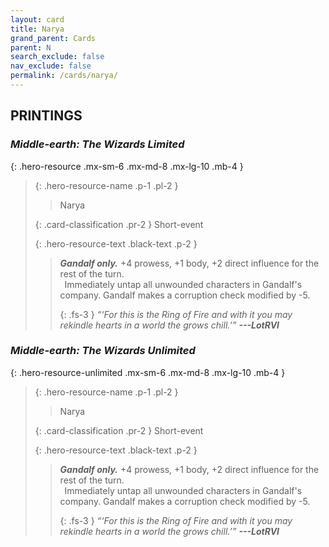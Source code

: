 ```yaml
---
layout: card
title: Narya
grand_parent: Cards
parent: N
search_exclude: false
nav_exclude: false
permalink: /cards/narya/
---
```


## PRINTINGS


### _Middle-earth: The Wizards Limited_

{: .hero-resource .mx-sm-6 .mx-md-8 .mx-lg-10 .mb-4 }
> {: .hero-resource-name .p-1 .pl-2 }
> > <div class="card-mp"></div>
> > <div class="card-name">Narya</div>
>
> {: .card-classification .pr-2 }
> Short-event
>
> {: .hero-resource-text .black-text .p-2 }
> > _**Gandalf only.**_ +4 prowess, +1 body, +2 direct influence for the rest of the turn. <br>&ensp;Immediately untap all unwounded characters in Gandalf's company. Gandalf makes a corruption check modified by -5. 
> > 
> > {: .fs-3 } 
> > _“‘For this is the Ring of Fire and with it you may rekindle hearts in a world the grows chill.’”_ ***---&#65279;LotRVI*** 
> 

### _Middle-earth: The Wizards Unlimited_

{: .hero-resource-unlimited .mx-sm-6 .mx-md-8 .mx-lg-10 .mb-4 }
> {: .hero-resource-name .p-1 .pl-2 }
> > <div class="card-mp"></div>
> > <div class="card-name">Narya</div>
>
> {: .card-classification .pr-2 }
> Short-event
>
> {: .hero-resource-text .black-text .p-2 }
> > _**Gandalf only.**_ +4 prowess, +1 body, +2 direct influence for the rest of the turn. <br>&ensp;Immediately untap all unwounded characters in Gandalf's company. Gandalf makes a corruption check modified by -5. 
> > 
> > {: .fs-3 } 
> > _“‘For this is the Ring of Fire and with it you may rekindle hearts in a world the grows chill.’”_ ***---&#65279;LotRVI*** 
> 
